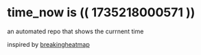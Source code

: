 # time_now is (( 1735218000571 ))

an automated repo that shows the currnent time

inspired by [breakingheatmap](https://github.com/breakingheatmap/breakingheatmap)